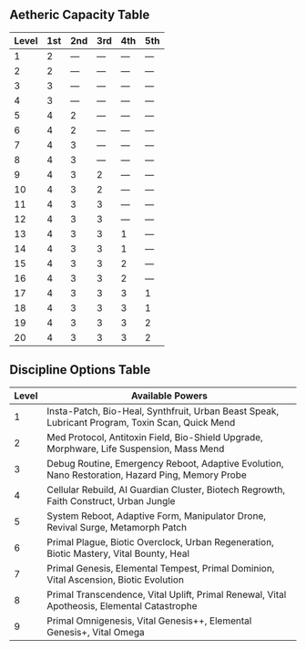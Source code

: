 ## Aetheric Capacity Table

|Level|1st|2nd|3rd|4th|5th|
|---|---|---|---|---|---|
|1|2|—|—|—|—|
|2|2|—|—|—|—|
|3|3|—|—|—|—|
|4|3|—|—|—|—|
|5|4|2|—|—|—|
|6|4|2|—|—|—|
|7|4|3|—|—|—|
|8|4|3|—|—|—|
|9|4|3|2|—|—|
|10|4|3|2|—|—|
|11|4|3|3|—|—|
|12|4|3|3|—|—|
|13|4|3|3|1|—|
|14|4|3|3|1|—|
|15|4|3|3|2|—|
|16|4|3|3|2|—|
|17|4|3|3|3|1|
|18|4|3|3|3|1|
|19|4|3|3|3|2|
|20|4|3|3|3|2|

## Discipline Options Table

|Level|Available Powers|
|---|---|
|1|Insta-Patch, Bio-Heal, Synthfruit, Urban Beast Speak, Lubricant Program, Toxin Scan, Quick Mend|
|2|Med Protocol, Antitoxin Field, Bio-Shield Upgrade, Morphware, Life Suspension, Mass Mend|
|3|Debug Routine, Emergency Reboot, Adaptive Evolution, Nano Restoration, Hazard Ping, Memory Probe|
|4|Cellular Rebuild, AI Guardian Cluster, Biotech Regrowth, Faith Construct, Urban Jungle|
|5|System Reboot, Adaptive Form, Manipulator Drone, Revival Surge, Metamorph Patch|
|6|Primal Plague, Biotic Overclock, Urban Regeneration, Biotic Mastery, Vital Bounty, Heal|
|7|Primal Genesis, Elemental Tempest, Primal Dominion, Vital Ascension, Biotic Evolution|
|8|Primal Transcendence, Vital Uplift, Primal Renewal, Vital Apotheosis, Elemental Catastrophe|
|9|Primal Omnigenesis, Vital Genesis++, Elemental Genesis+, Vital Omega|